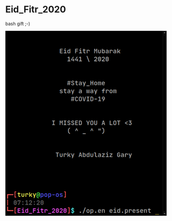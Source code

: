 # Eid_Fitr_2020
bash gift ;-)

![alt text](https://github.com/tag2000sa/Eid_Fitr_2020/blob/master/eid_fitr_2020.png)
